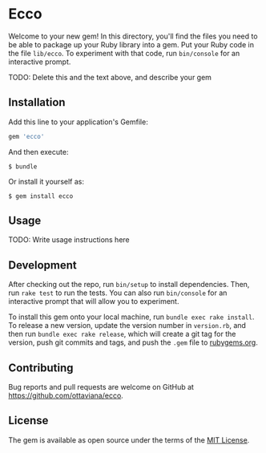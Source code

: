 # Ecco

Welcome to your new gem! In this directory, you'll find the files you need to be able to package up your Ruby library into a gem. Put your Ruby code in the file `lib/ecco`. To experiment with that code, run `bin/console` for an interactive prompt.

TODO: Delete this and the text above, and describe your gem

## Installation

Add this line to your application's Gemfile:

```ruby
gem 'ecco'
```

And then execute:

    $ bundle

Or install it yourself as:

    $ gem install ecco

## Usage

TODO: Write usage instructions here

## Development

After checking out the repo, run `bin/setup` to install dependencies. Then, run `rake test` to run the tests. You can also run `bin/console` for an interactive prompt that will allow you to experiment.

To install this gem onto your local machine, run `bundle exec rake install`. To release a new version, update the version number in `version.rb`, and then run `bundle exec rake release`, which will create a git tag for the version, push git commits and tags, and push the `.gem` file to [rubygems.org](https://rubygems.org).

## Contributing

Bug reports and pull requests are welcome on GitHub at https://github.com/ottaviana/ecco.


## License

The gem is available as open source under the terms of the [MIT License](http://opensource.org/licenses/MIT).

